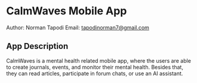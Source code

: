 # CalmWaves Mobile App

Author: Norman Tapodi
Email: tapodinorman7@gmail.com

## App Description
CalmWaves is a mental health related mobile app, where the users are able to create journals, events, and monitor their mental health.
Besides that, they can read articles, participate in forum chats, or use an AI assistant.





